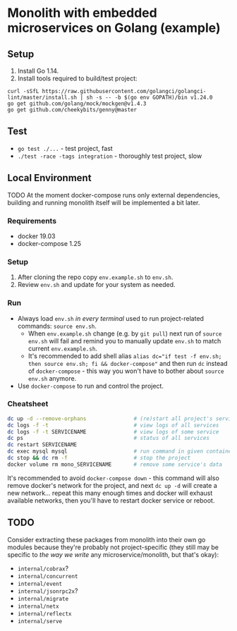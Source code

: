 # Monolith with embedded microservices on Golang (example)


## Setup
1. Install Go 1.14.
2. Install tools required to build/test project:

```
curl -sSfL https://raw.githubusercontent.com/golangci/golangci-lint/master/install.sh | sh -s -- -b $(go env GOPATH)/bin v1.24.0
go get github.com/golang/mock/mockgen@v1.4.3
go get github.com/cheekybits/genny@master
```

## Test
- `go test ./...` - test project, fast
- `./test -race -tags integration` - thoroughly test project, slow


## Local Environment
TODO At the moment docker-compose runs only external dependencies,
building and running monolith itself will be implemented a bit later.

### Requirements
- docker 19.03
- docker-compose 1.25

### Setup
1. After cloning the repo copy `env.example.sh` to `env.sh`.
2. Review `env.sh` and update for your system as needed.

### Run
- Always load `env.sh` *in every terminal* used to run project-related
  commands: `source env.sh`.
    - When `env.example.sh` change (e.g. by `git pull`) next run of
      `source env.sh` will fail and remind you to manually update `env.sh`
      to match current `env.example.sh`.
    - It's recommended to add shell alias `alias dc="if test -f env.sh;
      then source env.sh; fi && docker-compose"` and then run `dc` instead
      of `docker-compose` - this way you won't have to bother about
      `source env.sh` anymore.
- Use `docker-compose` to run and control the project.

### Cheatsheet
```sh
dc up -d --remove-orphans               # (re)start all project's services
dc logs -f -t                           # view logs of all services
dc logs -f -t SERVICENAME               # view logs of some service
dc ps                                   # status of all services
dc restart SERVICENAME
dc exec mysql mysql                     # run command in given container
dc stop && dc rm -f                     # stop the project
docker volume rm mono_SERVICENAME       # remove some service's data
```

It's recommended to avoid `docker-compose down` - this command will also
remove docker's network for the project, and next `dc up -d` will create a
new network… repeat this many enough times and docker will exhaust
available networks, then you'll have to restart docker service or reboot.


## TODO

Consider extracting these packages from monolith into their own go modules
because they're probably not project-specific (they still may be specific
to *the way we write* any microservice/monolith, but that's okay):

- `internal/cobrax`?
- `internal/concurrent`
- `internal/event`
- `internal/jsonrpc2x`?
- `internal/migrate`
- `internal/netx`
- `internal/reflectx`
- `internal/serve`
